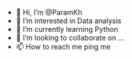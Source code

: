 - 👋 Hi, I’m @ParamKh
- 👀 I’m interested in Data analysis
- 🌱 I’m currently learning Python
- 💞️ I’m looking to collaborate on ...
- 📫 How to reach me ping me 

<!---
ParamKh/ParamKh is a ✨ special ✨ repository because its `README.md` (this file) appears on your GitHub profile.
You can click the Preview link to take a look at your changes.
--->
